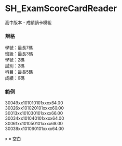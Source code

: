 # SH_ExamScoreCardReader
高中版本 - 成績讀卡模組

### 規格  
學號：最長7碼  
班級：最長3碼  
學號：2碼  
試別：2碼  
科目：最長5碼  
成績：6碼  

### 範例  
30049xx101010101xxxx64.00  
30026xx101020101xxxx60.00  
30013xx101030101xxxx66.00  
30034xx101040101xxxx64.00  
30061xx101050101xxxx68.00  
30038xx101060101xxxx64.00

x = 空白
